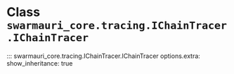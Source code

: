 # Class `swarmauri_core.tracing.IChainTracer.IChainTracer`

::: swarmauri_core.tracing.IChainTracer.IChainTracer
    options.extra:
      show_inheritance: true

